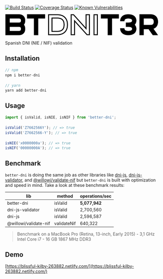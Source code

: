 [![Build Status](https://travis-ci.org/singuerinc/better-dni.svg?branch=master)](https://travis-ci.org/singuerinc/better-dni)
[![Coverage Status](https://coveralls.io/repos/github/singuerinc/better-dni/badge.svg?branch=master)](https://coveralls.io/github/singuerinc/better-dni?branch=master)
[![Known Vulnerabilities](https://snyk.io/test/github/singuerinc/better-dni/badge.svg)](https://snyk.io/test/github/singuerinc/better-dni)

![logo.svg](logo.svg)

Spanish DNI (NIE / NIF) validation

## Installation

```js
// npm
npm i better-dni

// yarn
yarn add better-dni
```

## Usage

```js
import { isValid, isNIE, isNIF } from 'better-dni';

isValid('Z7662566Y'); // => true
isValid('Z7662566-Y'); // => true

isNIE('x0000000a'); // => true
isNIF('00000000A'); // => true
```

## Benchmark

`better-dni` is doing the same job as other libraries like [dni-js](https://github.com/albertfdp/dni-js/), [dni-js-validator](https://github.com/idirouhab/dni-js-validator), and [@willowi/validate-nif](https://github.com/WillowiDev/validate-nif) but `better-dni` is built with optimization and speed in mind. Take a look at these benchmark results:

| lib                   | method      | operations/sec |
| --------------------- | ----------- | -------------- |
| better-dni            | isValid     | **5,077,942**  |
| dni-js-validator      | isValid     | 2,700,560      |
| dni-js                | isValid     | 2,596,587      |
| @willowi/validate-nif | validateNif | 640,322        |

> Benchmark on a MacBook Pro (Retina, 13-inch, Early 2015) - 3,1 GHz Intel Core i7 - 16 GB 1867 MHz DDR3

## Demo

[https://blissful-kilby-263882.netlify.com/](https://blissful-kilby-263882.netlify.com/)
